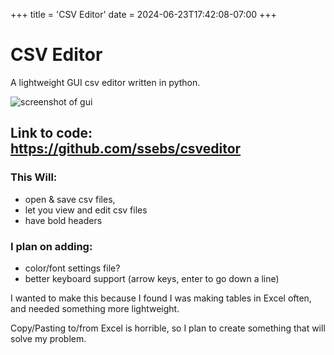 +++
title = 'CSV Editor'
date = 2024-06-23T17:42:08-07:00
+++

# CSV Editor

A lightweight GUI csv editor written in python. 

![screenshot of gui](https://github.com/ssebs/csveditor/blob/master/CSV_Editor.PNG?raw=true)

## Link to code: https://github.com/ssebs/csveditor

### This Will: 
* open & save csv files, 
* let you view and edit csv files
* have bold headers

### I plan on adding:
* color/font settings file?
* better keyboard support (arrow keys, enter to go down a line)

I wanted to make this because I found I was making tables in Excel often, and needed something more lightweight.

Copy/Pasting to/from Excel is horrible, so I plan to create something that will solve my problem.
